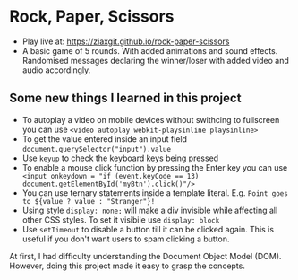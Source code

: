 # Rock, Paper, Scissors

- Play live at: https://ziaxgit.github.io/rock-paper-scissors
- A basic game of 5 rounds. With added animations and sound effects.
  Randomised messages declaring the winner/loser with added video and audio accordingly. 

## Some new things I learned in this project

- To autoplay a video on mobile devices without swithcing to fullscreen you can use `<video autoplay webkit-playsinline playsinline>`
- To get the value entered inside an input field `document.querySelector("input").value`
- Use `keyup` to check the keyboard keys being pressed
- To enable a mouse click function by pressing the Enter key you can use `
<input onkeydown = "if (event.keyCode == 13) document.getElementById('myBtn').click()"/>`
- You can use ternary statements inside a template literal. E.g. ``Point goes to ${value ? value : "Stranger"}!``
- Using style `display: none;` will make a div invisible while affecting all other CSS styles. To set it visibile use `display: block`
- Use `setTimeout` to disable a button till it can be clicked again. This is useful if you don't want users to spam clicking a button.

At first, I had difficulty understanding the Document Object Model (DOM). However, doing this project made it easy to grasp the concepts. 

